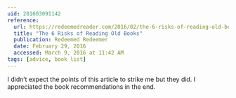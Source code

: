 ```yaml
---
uid: 201603091142
reference: 
  url: https://redeemedreader.com/2016/02/the-6-risks-of-reading-old-books/
  title: "The 6 Risks of Reading Old Books"
  publication: Redeemed Redeemer
  date: February 29, 2016
  accessed: March 9, 2016 at 11:42 AM
tags: [advice, book list]
---
```


I didn’t expect the points of this article to strike me but they did. I appreciated the book recommendations in the end.
